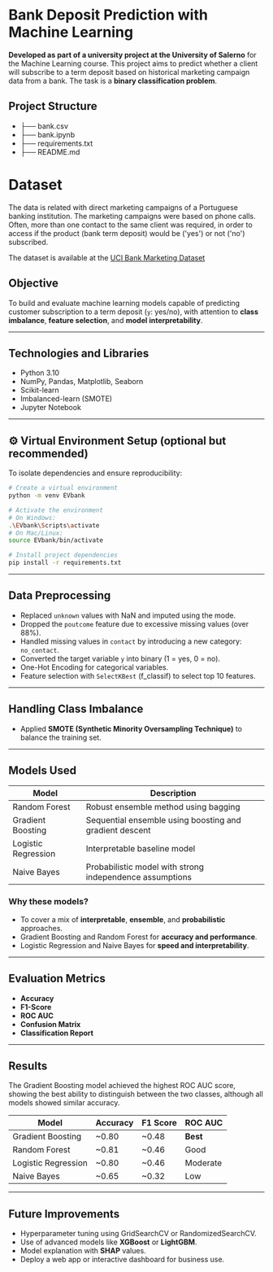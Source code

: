 # Bank Deposit Prediction with Machine Learning

**Developed as part of a university project at the University of Salerno** for the Machine Learning course.
This project aims to predict whether a client will subscribe to a term deposit based on historical marketing campaign data from a bank. The task is a **binary classification problem**.

## Project Structure
- ├── bank.csv
- ├── bank.ipynb 
- ├── requirements.txt
- ├── README.md 

# Dataset
The data is related with direct marketing campaigns of a Portuguese banking institution. The marketing campaigns were based on phone calls. Often, more than one contact to the same client was required, in order to access if the product (bank term deposit) would be ('yes') or not ('no') subscribed. 

The dataset is available at the [UCI Bank Marketing Dataset](https://archive.ics.uci.edu/dataset/222/bank+marketing)

## Objective

To build and evaluate machine learning models capable of predicting customer subscription to a term deposit (`y`: yes/no), with attention to **class imbalance**, **feature selection**, and **model interpretability**.

---

## Technologies and Libraries

- Python 3.10
- NumPy, Pandas, Matplotlib, Seaborn
- Scikit-learn
- Imbalanced-learn (SMOTE)
- Jupyter Notebook

---
## ⚙️ Virtual Environment Setup (optional but recommended)

To isolate dependencies and ensure reproducibility:

```bash
# Create a virtual environment
python -m venv EVbank

# Activate the environment
# On Windows:
.\EVbank\Scripts\activate
# On Mac/Linux:
source EVbank/bin/activate

# Install project dependencies
pip install -r requirements.txt
```
---

## Data Preprocessing

- Replaced `unknown` values with NaN and imputed using the mode.
- Dropped the `poutcome` feature due to excessive missing values (over 88%).
- Handled missing values in `contact` by introducing a new category: `no_contact`.
- Converted the target variable `y` into binary (1 = yes, 0 = no).
- One-Hot Encoding for categorical variables.
- Feature selection with `SelectKBest` (f_classif) to select top 10 features.

---

## Handling Class Imbalance

- Applied **SMOTE (Synthetic Minority Oversampling Technique)** to balance the training set.

---

## Models Used

| Model               | Description |
|--------------------|-------------|
| Random Forest       | Robust ensemble method using bagging |
| Gradient Boosting   | Sequential ensemble using boosting and gradient descent |
| Logistic Regression | Interpretable baseline model |
| Naive Bayes         | Probabilistic model with strong independence assumptions |

### Why these models?

- To cover a mix of **interpretable**, **ensemble**, and **probabilistic** approaches.
- Gradient Boosting and Random Forest for **accuracy and performance**.
- Logistic Regression and Naive Bayes for **speed and interpretability**.

---

## Evaluation Metrics

- **Accuracy**
- **F1-Score**
- **ROC AUC**
- **Confusion Matrix**
- **Classification Report**

---

## Results

The Gradient Boosting model achieved the highest ROC AUC score, showing the best ability to distinguish between the two classes, although all models showed similar accuracy.

| Model              | Accuracy | F1 Score | ROC AUC |
|-------------------|----------|----------|---------|
| Gradient Boosting | ~0.80    | ~0.48    | **Best** |
| Random Forest     | ~0.81    | ~0.46    | Good    |
| Logistic Regression | ~0.80 | ~0.46    | Moderate |
| Naive Bayes       | ~0.65    | ~0.32    | Low     |

---

## Future Improvements

- Hyperparameter tuning using GridSearchCV or RandomizedSearchCV.
- Use of advanced models like **XGBoost** or **LightGBM**.
- Model explanation with **SHAP** values.
- Deploy a web app or interactive dashboard for business use.

